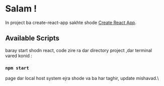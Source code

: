 # Salam ! 

In project ba create-react-app sakhte shode  [Create React App](https://github.com/facebook/create-react-app).

## Available Scripts

baray start shodn react, code zire ra dar directory project ,dar terminal vared konid :

### `npm start`

page dar local host system ejra shode va ba har taghir, update mishavad.\



